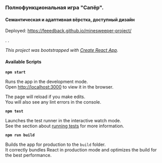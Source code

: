 ### Полнофункциональная игра **"Сапёр"**.
#### Семантическая и адаптивная вёрстка, доступный дизайн

Deployed: https://feeedback.github.io/minesweeper-project/

.
.

_This project was bootstrapped with [Create React App](https://github.com/facebook/create-react-app)._

#### Available Scripts

**`npm start`**

Runs the app in the development mode.<br />
Open [http://localhost:3000](http://localhost:3000) to view it in the browser.

The page will reload if you make edits.<br />
You will also see any lint errors in the console.

**`npm test`**

Launches the test runner in the interactive watch mode.<br />
See the section about [running tests](https://facebook.github.io/create-react-app/docs/running-tests) for more information.

**`npm run build`**

Builds the app for production to the `build` folder.<br />
It correctly bundles React in production mode and optimizes the build for the best performance.
